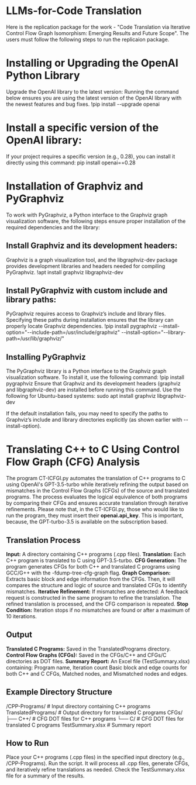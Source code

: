 # LLMs-for-Code Translation
Here is the replication package for the work - "Code Translation via Iterative Control Flow Graph Isomorphism: Emerging Results and Future Scope".
The users must follow the following steps to run the replicaion package.
# Installing or Upgrading the OpenAI Python Library
Upgrade the OpenAI library to the latest version:
Running the command below ensures you are using the latest version of the OpenAI library with the newest features and bug fixes.
!pip install --upgrade openai

# Install a specific version of the OpenAI library:
If your project requires a specific version (e.g., 0.28), you can install it directly using this command:
pip install openai==0.28

# Installation of Graphviz and PyGraphviz
To work with PyGraphviz, a Python interface to the Graphviz graph visualization software, the following steps ensure proper installation of the required dependencies and the library:

## Install Graphviz and its development headers:
Graphviz is a graph visualization tool, and the libgraphviz-dev package provides development libraries and headers needed for compiling PyGraphviz.
!apt install graphviz libgraphviz-dev

## Install PyGraphviz with custom include and library paths:
PyGraphviz requires access to Graphviz’s include and library files. Specifying these paths during installation ensures that the library can properly locate Graphviz dependencies.
!pip install pygraphviz --install-option="--include-path=/usr/include/graphviz" --install-option="--library-path=/usr/lib/graphviz/"

## Installing PyGraphviz
The PyGraphviz library is a Python interface to the Graphviz graph visualization software. To install it, use the following command:
!pip install pygraphviz
Ensure that Graphviz and its development headers (graphviz and libgraphviz-dev) are installed before running this command. Use the following for Ubuntu-based systems:
sudo apt install graphviz libgraphviz-dev

If the default installation fails, you may need to specify the paths to Graphviz’s include and library directories explicitly (as shown earlier with --install-option).

# Translating C++ to C Using Control Flow Graph (CFG) Analysis
The program CT-ICFGI.py automates the translation of C++ programs to C using OpenAI's GPT-3.5-turbo while iteratively refining the output based on mismatches in the Control Flow Graphs (CFGs) of the source and translated programs. The process evaluates the logical equivalence of both programs by comparing their CFGs and ensures accurate translation through iterative refinements. Please note that, in the CT-ICFGI.py, those who would like to run the program, they must insert their **openai.api_key**. This is important, because, the GPT-turbo-3.5 is available on the subscription based. 

## Translation Process
**Input:** A directory containing C++ programs (.cpp files).
**Translation:** Each C++ program is translated to C using GPT-3.5-turbo.
**CFG Generation:** The program generates CFGs for both C++ and translated C programs using GCC/G++ with the -fdump-tree-cfg-graph flag.
**Graph Comparison:** Extracts basic block and edge information from the CFGs. Then, it will compares the structure and logic of source and translated CFGs to identify mismatches.
**Iterative Refinement:** If mismatches are detected:
A feedback request is constructed in the same program to refine the translation. The refined translation is processed, and the CFG comparison is repeated.
**Stop Condition:** Iteration stops if no mismatches are found or after a maximum of 10 iterations.

## Output
**Translated C Programs:** Saved in the TranslatedPrograms directory.
**Control Flow Graphs (CFGs):** Saved in the CFGs/C++ and CFGs/C directories as DOT files.
**Summary Report:** An Excel file (TestSummary.xlsx) containing: Program name, Iteration count Basic block and edge counts for both C++ and C CFGs, Matched nodes, and Mismatched nodes and edges.

## Example Directory Structure
/CPP-Programs/          # Input directory containing C++ programs
TranslatedPrograms/                         # Output directory for translated C programs
CFGs/
  ├── C++/                                  # CFG DOT files for C++ programs
  └── C/                                    # CFG DOT files for translated C programs
TestSummary.xlsx                            # Summary report

## How to Run
Place your C++ programs (.cpp files) in the specified input directory (e.g., /CPP-Programs).
Run the script. It will process all .cpp files, generate CFGs, and iteratively refine translations as needed.
Check the TestSummary.xlsx file for a summary of the results.
